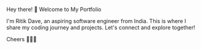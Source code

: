 Hey there! 👋 Welcome to My Portfolio

I'm Ritik Dave, an aspiring software engineer from India. This is where I share my coding journey and projects. Let's connect and explore together!

Cheers 🚀👨‍💻
